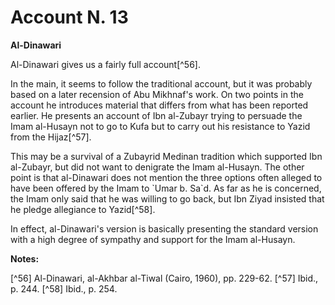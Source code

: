 Account N. 13
=============

**Al-Dinawari**

Al-Dinawari gives us a fairly full account[^56].

In the main, it seems to follow the traditional account, but it was
probably based on a later recension of Abu Mikhnaf's work. On two points
in the account he introduces material that differs from what has been
reported earlier. He presents an account of Ibn al-Zubayr trying to
persuade the Imam al-Husayn not to go to Kufa but to carry out his
resistance to Yazid from the Hijaz[^57].

This may be a survival of a Zubayrid Medinan tradition which supported
Ibn al-Zubayr, but did not want to denigrate the Imam al-Husayn. The
other point is that al-Dinawari does not mention the three options often
alleged to have been offered by the Imam to \`Umar b. Sa\`d. As far as
he is concerned, the Imam only said that he was willing to go back, but
Ibn Ziyad insisted that he pledge allegiance to Yazid[^58].

In effect, al-Dinawari's version is basically presenting the standard
version with a high degree of sympathy and support for the Imam
al-Husayn.

**Notes:**

[^56] Al-Dinawari, al-Akhbar al-Tiwal (Cairo, 1960), pp. 229-62.
[^57] Ibid., p. 244.
[^58] Ibid., p. 254.

